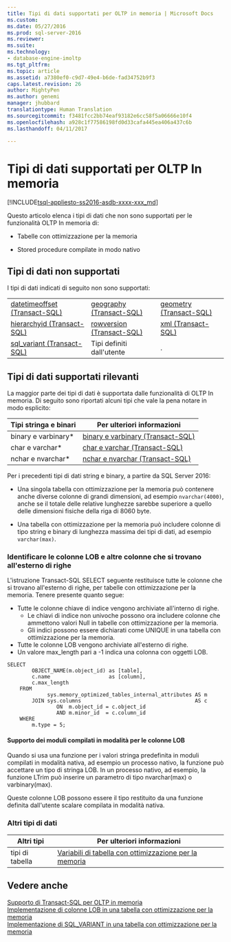 ```yaml
---
title: Tipi di dati supportati per OLTP in memoria | Microsoft Docs
ms.custom: 
ms.date: 05/27/2016
ms.prod: sql-server-2016
ms.reviewer: 
ms.suite: 
ms.technology:
- database-engine-imoltp
ms.tgt_pltfrm: 
ms.topic: article
ms.assetid: a7380ef0-c9d7-49e4-b6de-fad34752b9f3
caps.latest.revision: 26
author: MightyPen
ms.author: genemi
manager: jhubbard
translationtype: Human Translation
ms.sourcegitcommit: f3481fcc2bb74eaf93182e6cc58f5a06666e10f4
ms.openlocfilehash: a928c1f77586198fd0d33cafa445ea406a437c6b
ms.lasthandoff: 04/11/2017

---
```

# <a name="supported-data-types-for-in-memory-oltp"></a>Tipi di dati supportati per OLTP In memoria
[!INCLUDE[tsql-appliesto-ss2016-asdb-xxxx-xxx_md](../../includes/tsql-appliesto-ss2016-asdb-xxxx-xxx-md.md)]

  Questo articolo elenca i tipi di dati che non sono supportati per le funzionalità OLTP In memoria di:  
  
-   Tabelle con ottimizzazione per la memoria  
  
-   Stored procedure compilate in modo nativo  
  
## <a name="unsupported-data-types"></a>Tipi di dati non supportati  
 I tipi di dati indicati di seguito non sono supportati:  
  
||||  
|-|-|-|  
|[datetimeoffset &#40;Transact-SQL&#41;](../../t-sql/data-types/datetimeoffset-transact-sql.md)|[geography &#40;Transact-SQL&#41;](../../t-sql/spatial-geography/spatial-types-geography.md)|[geometry &#40;Transact-SQL&#41;](../../t-sql/spatial-geometry/spatial-types-geometry-transact-sql.md)|  
|[hierarchyid &#40;Transact-SQL&#41;](../../t-sql/data-types/hierarchyid-data-type-method-reference.md)|[rowversion &#40;Transact-SQL&#41;](../../t-sql/data-types/rowversion-transact-sql.md)|[xml &#40;Transact-SQL&#41;](../../t-sql/xml/xml-transact-sql.md)|  
|[sql_variant &#40;Transact-SQL&#41;](../../t-sql/data-types/sql-variant-transact-sql.md)|Tipi definiti dall'utente|.|  
  
## <a name="notable-supported-data-types"></a>Tipi di dati supportati rilevanti  
 La maggior parte dei tipi di dati è supportata dalle funzionalità di OLTP In memoria. Di seguito sono riportati alcuni tipi che vale la pena notare in modo esplicito:  
  
|Tipi stringa e binari|Per ulteriori informazioni|  
|-----------------------------|--------------------------|  
|binary e varbinary*|[binary e varbinary &#40;Transact-SQL&#41;](../../t-sql/data-types/binary-and-varbinary-transact-sql.md)|  
|char e varchar*|[char e varchar &#40;Transact-SQL&#41;](../../t-sql/data-types/char-and-varchar-transact-sql.md)|  
|nchar e nvarchar*|[nchar e nvarchar &#40;Transact-SQL&#41;](../../t-sql/data-types/nchar-and-nvarchar-transact-sql.md)|  
  
Per i precedenti tipi di dati string e binary, a partire da SQL Server 2016:  
  
- Una singola tabella con ottimizzazione per la memoria può contenere anche diverse colonne di grandi dimensioni, ad esempio `nvarchar(4000)`, anche se il totale delle relative lunghezze sarebbe superiore a quello delle dimensioni fisiche della riga di 8060 byte.  
  
- Una tabella con ottimizzazione per la memoria può includere colonne di tipo string e binary di lunghezza massima dei tipi di dati, ad esempio `varchar(max)`.  


### <a name="identify-lobs-and-other-columns-that-are-off-row"></a>Identificare le colonne LOB e altre colonne che si trovano all'esterno di righe

L'istruzione Transact-SQL SELECT seguente restituisce tutte le colonne che si trovano all'esterno di righe, per tabelle con ottimizzazione per la memoria. Tenere presente quanto segue:

- Tutte le colonne chiave di indice vengono archiviate all'interno di righe.
  - Le chiavi di indice non univoche possono ora includere colonne che ammettono valori Null in tabelle con ottimizzazione per la memoria.
  - Gli indici possono essere dichiarati come UNIQUE in una tabella con ottimizzazione per la memoria.
- Tutte le colonne LOB vengono archiviate all'esterno di righe.
- Un valore max_length pari a -1 indica una colonna con oggetti LOB.


```tsql
SELECT
        OBJECT_NAME(m.object_id) as [table],
        c.name                   as [column],
        c.max_length
    FROM
             sys.memory_optimized_tables_internal_attributes AS m
        JOIN sys.columns                                     AS c
                ON  m.object_id = c.object_id
                AND m.minor_id  = c.column_id
    WHERE
        m.type = 5;
```


#### <a name="natively-compiled-modules-support-for-lobs"></a>Supporto dei moduli compilati in modalità per le colonne LOB


Quando si usa una funzione per i valori stringa predefinita in moduli compilati in modalità nativa, ad esempio un processo nativo, la funzione può accettare un tipo di stringa LOB. In un processo nativo, ad esempio, la funzione LTrim può inserire un parametro di tipo nvarchar(max) o varbinary(max).

Queste colonne LOB possono essere il tipo restituito da una funzione definita dall'utente scalare compilata in modalità nativa.


### <a name="other-data-types"></a>Altri tipi di dati


|Altri tipi|Per ulteriori informazioni|  
|-----------------|--------------------------|  
|tipi di tabella|[Variabili di tabella con ottimizzazione per la memoria](http://msdn.microsoft.com/library/bd102e95-53e2-4da6-9b8b-0e4f02d286d3)|  
  
## <a name="see-also"></a>Vedere anche  
 [Supporto di Transact-SQL per OLTP in memoria](../../relational-databases/in-memory-oltp/transact-sql-support-for-in-memory-oltp.md)   
 [Implementazione di colonne LOB in una tabella con ottimizzazione per la memoria](http://msdn.microsoft.com/en-us/bd8df0a5-12b9-4f4c-887c-2fb78dd79f4e)   
 [Implementazione di SQL_VARIANT in una tabella con ottimizzazione per la memoria](../../relational-databases/in-memory-oltp/implementing-sql-variant-in-a-memory-optimized-table.md)  
  
  

